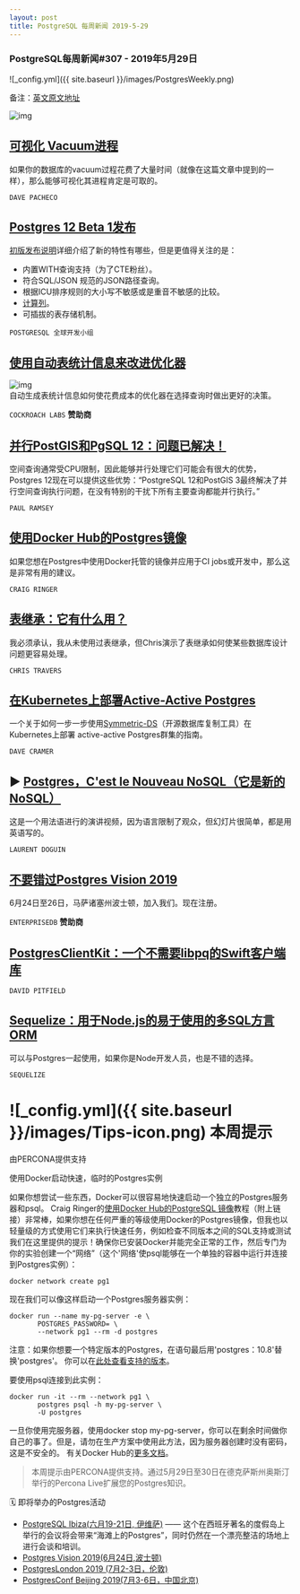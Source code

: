 ```yaml
---
layout: post
title: PostgreSQL 每周新闻 2019-5-29
---
```


### PostgreSQL每周新闻#307 - 2019年5月29日
![_config.yml]({{ site.baseurl }}/images/PostgresWeekly.png)

备注：[英文原文地址](https://postgresweekly.com/issues/307)

![img](https://res.cloudinary.com/cpress/image/upload/w_1280,e_sharpen:60/m6hlvb2bh95gyenivb2v.jpg)

## [可视化 Vacuum进程](http://dtrace.org/blogs/dap/2019/05/22/visualizing-postgresql-vacuum-progress/)
如果你的数据库的vacuum过程花费了大量时间（就像在这篇文章中提到的一样），那么能够可视化其进程肯定是可取的。

`DAVE PACHECO`

## [Postgres 12 Beta 1发布](https://www.postgresql.org/about/news/1943/)
[初版发布说明](https://www.postgresql.org/docs/devel/release-12.html)详细介绍了新的特性有哪些，但是更值得关注的是：
* 内置WITH查询支持（为了CTE粉丝）。
* 符合SQL/JSON 规范的JSON路径查询。
* 根据ICU排序规则的大小写不敏感或是重音不敏感的比较。
* [计算列](https://www.postgresql.org/docs/devel/ddl-generated-columns.html)。
* 可插拔的表存储机制。

`POSTGRESQL 全球开发小组`

## [使用自动表统计信息来改进优化器](https://www.cockroachlabs.com/blog/automatic-sql-statistics/)
![img](https://copm.s3.amazonaws.com/0c8e53d3.png)  
自动生成表统计信息如何使花费成本的优化器在选择查询时做出更好的决策。

`COCKROACH LABS` **赞助商**

## [并行PostGIS和PgSQL 12：问题已解决！](http://blog.cleverelephant.ca/2019/05/parallel-postgis-4.html)
空间查询通常受CPU限制，因此能够并行处理它们可能会有很大的优势，Postgres 12现在可以提供这些优势：“PostgreSQL 12和PostGIS 3最终解决了并行空间查询执行问题，在没有特别的干扰下所有主要查询都能并行执行。”

`PAUL RAMSEY`

## [使用Docker Hub的Postgres镜像](https://www.2ndquadrant.com/en/blog/using-docker-hub-postgresql-images/)
如果您想在Postgres中使用Docker托管的镜像并应用于CI jobs或开发中，那么这是非常有用的建议。

`CRAIG RINGER`

## [表继承：它有什么用？](https://ledgersmbdev.blogspot.com/2019/05/table-inheritance-whats-it-good-for.html)
我必须承认，我从未使用过表继承，但Chris演示了表继承如何使某些数据库设计问题更容易处理。

`CHRIS TRAVERS`

## [在Kubernetes上部署Active-Active Postgres](https://info.crunchydata.com/blog/active-active-on-kubernetes)
一个关于如何一步一步使用[Symmetric-DS](https://www.symmetricds.org/)（开源数据库复制工具）在Kubernetes上部署 active-active Postgres群集的指南。

`DAVE CRAMER`

## ▶ [Postgres，C'est le Nouveau NoSQL（它是新的NoSQL）](https://www.youtube.com/watch?v=h_l2z-Ti8gg)
这是一个用法语进行的演讲视频，因为语言限制了观众，但幻灯片很简单，都是用英语写的。

`LAURENT DOGUIN`

## [不要错过Postgres Vision 2019](https://postgresvision.com/)
6月24日至26日，马萨诸塞州波士顿，加入我们。现在注册。

`ENTERPRISEDB` **赞助商**

## [PostgresClientKit：一个不需要libpq的Swift客户端库](https://github.com/codewinsdotcom/PostgresClientKit)

`DAVID PITFIELD`

## [Sequelize：用于Node.js的易于使用的多SQL方言ORM](https://github.com/sequelize/sequelize)
可以与Postgres一起使用，如果你是Node开发人员，也是不错的选择。

`SEQUELIZE`

# ![_config.yml]({{ site.baseurl }}/images/Tips-icon.png)   本周提示
由PERCONA提供支持

使用Docker启动快速，临时的Postgres实例

如果你想尝试一些东西，Docker可以很容易地快速启动一个独立的Postgres服务器和psql。
Craig Ringer的[使用Docker Hub的PostgreSQL 镜像](https://www.2ndquadrant.com/en/blog/using-docker-hub-postgresql-images/)教程（附上链接）非常棒，如果你想在任何严重的等级使用Docker的Postgres镜像，但我也以轻量级的方式使用它们来执行快速任务，例如检查不同版本之间的SQL支持或测试我们在这里提供的提示！确保你已安装Docker并能完全正常的工作，然后专门为你的实验创建一个“网络”（这个'网络'使psql能够在一个单独的容器中运行并连接到Postgres实例）：  

```
docker network create pg1
```  

现在我们可以像这样启动一个Postgres服务器实例：  

```
docker run --name my-pg-server -e \
       POSTGRES_PASSWORD= \
       --network pg1 --rm -d postgres
```

注意：如果你想要一个特定版本的Postgres，在语句最后用'postgres：10.8'替换'postgres'。 你可以在[此处查看支持的版本](https://hub.docker.com/_/postgres)。

要使用psql连接到此实例：  

```
docker run -it --rm --network pg1 \
       postgres psql -h my-pg-server \
       -U postgres
```

一旦你使用完服务器，使用docker stop my-pg-server，你可以在剩余时间做你自己的事了。但是，请勿在生产方案中使用此方法，因为服务器创建时没有密码，这是不安全的。
有关Docker Hub的[更多文档](https://hub.docker.com/_/postgres)。

>本周提示由PERCONA提供支持。通过5月29日至30日在德克萨斯州奥斯汀举行的Percona Live扩展您的Postgres知识。

🗓  即将举办的Postgres活动  
- [PostgreSQL Ibiza(六月19-21日, 伊维萨)](https://www.pgibz.io/index.html) —— 这个在西班牙著名的度假岛上举行的会议将会带来“海滩上的Postgres”，同时仍然在一个漂亮整洁的场地上进行会谈和培训。  
- [Postgres Vision 2019(6月24日,波士顿)](https://postgresvision.com/) 
- [PostgresLondon 2019 (7月2-3日，伦敦)](https://postgreslondon.org/)
- [PostgresConf Beijing 2019(7月3-6日，中国北京)](https://postgresconf.org/conferences/Beijing)


